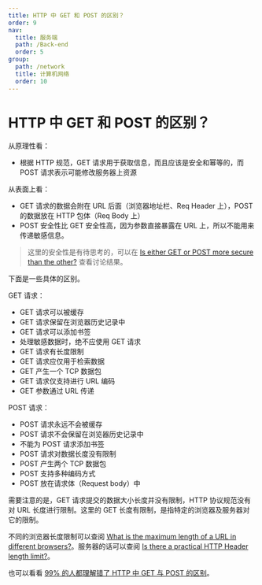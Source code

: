 ```yaml
---
title: HTTP 中 GET 和 POST 的区别？
order: 9
nav:
  title: 服务端
  path: /Back-end
  order: 5
group:
  path: /network
  title: 计算机网络
  order: 10
---
```


# HTTP 中 GET 和 POST 的区别？

从原理性看：

- 根据 HTTP 规范，GET 请求用于获取信息，而且应该是安全和幂等的，而 POST 请求表示可能修改服务器上资源

从表面上看：

- GET 请求的数据会附在 URL 后面（浏览器地址栏、Req Header 上），POST 的数据放在 HTTP 包体（Req Body 上）
- POST 安全性比 GET 安全性高，因为参数直接暴露在 URL 上，所以不能用来传递敏感信息。

> 这里的安全性是有待思考的，可以在 [Is either GET or POST more secure than the other?](https://stackoverflow.com/questions/198462/is-either-get-or-post-more-secure-than-the-other) 查看讨论结果。

下面是一些具体的区别。

GET 请求：

- GET 请求可以被缓存
- GET 请求保留在浏览器历史记录中
- GET 请求可以添加书签
- 处理敏感数据时，绝不应使用 GET 请求
- GET 请求有长度限制
- GET 请求应仅用于检索数据
- GET 产生一个 TCP 数据包
- GET 请求仅支持进行 URL 编码
- GET 参数通过 URL 传递

POST 请求：

- POST 请求永远不会被缓存
- POST 请求不会保留在浏览器历史记录中
- 不能为 POST 请求添加书签
- POST 请求对数据长度没有限制
- POST 产生两个 TCP 数据包
- POST 支持多种编码方式
- POST 放在请求体（Request body）中

需要注意的是，GET 请求提交的数据大小长度并没有限制，HTTP 协议规范没有对 URL 长度进行限制。这里的 GET 长度有限制，是指特定的浏览器及服务器对它的限制。

不同的浏览器长度限制可以查阅 [What is the maximum length of a URL in different browsers?](https://stackoverflow.com/questions/417142/what-is-the-maximum-length-of-a-url-in-different-browsers?rq=1)。服务器的话可以查阅 [Is there a practical HTTP Header length limit?](https://stackoverflow.com/questions/1097651/is-there-a-practical-http-header-length-limit)。

也可以看看 [99% 的人都理解错了 HTTP 中 GET 与 POST 的区别](https://mp.weixin.qq.com/s?__biz=MzI3NzIzMzg3Mw==&mid=100000054&idx=1&sn=71f6c214f3833d9ca20b9f7dcd9d33e4#rd)。
